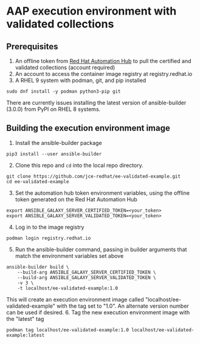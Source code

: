 # AAP execution environment with validated collections

## Prerequisites

1. An offline token from [Red Hat Automation Hub](https://console.redhat.com/ansible/automation-hub/token) to pull the certified and validated collections (account required)
2. An account to access the container image registry at registry.redhat.io
3. A RHEL 9 system with podman, git, and pip installed
```
sudo dnf install -y podman python3-pip git
```
There are currently issues installing the latest version of ansible-builder (3.0.0) from PyPI on RHEL 8 systems.
   
## Building the execution environment image

1. Install the ansible-builder package
```
pip3 install --user ansible-builder
```
2. Clone this repo and `cd` into the local repo directory.
```
git clone https://github.com/jce-redhat/ee-validated-example.git
cd ee-validated-example
```
3. Set the automation hub token environment variables, using the offline token generated on the Red Hat Automation Hub
```
export ANSIBLE_GALAXY_SERVER_CERTIFIED_TOKEN=<your_token>
export ANSIBLE_GALAXY_SERVER_VALIDATED_TOKEN=<your_token>
```
4. Log in to the image registry
```
podman login registry.redhat.io
```
5. Run the ansible-builder command, passing in builder arguments that match the environment variables set above
```
ansible-builder build \
    --build-arg ANSIBLE_GALAXY_SERVER_CERTIFIED_TOKEN \
    --build-arg ANSIBLE_GALAXY_SERVER_VALIDATED_TOKEN \
    -v 3 \
    -t localhost/ee-validated-example:1.0
```
This will create an execution environment image called "localhost/ee-validated-example" with the tag set to "1.0".  An alternate version number can be used if desired.
6. Tag the new execution environment image with the "latest" tag
```
podman tag localhost/ee-validated-example:1.0 localhost/ee-validated-example:latest
```
